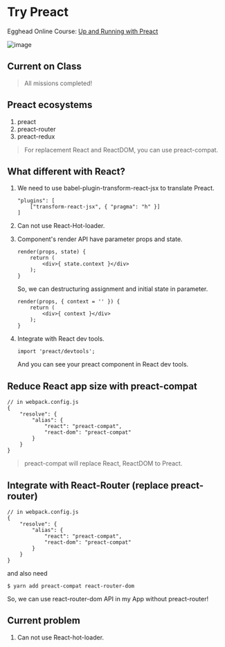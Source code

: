 # Try Preact

Egghead Online Course: [Up and Running with Preact](https://egghead.io/courses/up-and-running-with-preact)

![image](https://rawgit.com/mvpdw06/try-preact/master/img/preact.png)

## Current on Class

> All missions completed!

## Preact ecosystems

1. preact
2. preact-router
3. preact-redux

> For replacement React and ReactDOM, you can use preact-compat.

## What different with React?

1. We need to use babel-plugin-transform-react-jsx to translate Preact.
    ```
    "plugins": [
        ["transform-react-jsx", { "pragma": "h" }]
    ]
    ```
2. Can not use React-Hot-loader.
3. Component's render API have parameter props and state.
    ```
    render(props, state) {
        return (
            <div>{ state.context }</div>
        );
    }
    ```
    So, we can destructuring assignment and initial state in parameter.
    ```
    render(props, { context = '' }) {
        return (
            <div>{ context }</div>
        );
    }
    ```
4. Integrate with React dev tools.
    ```
    import 'preact/devtools';
    ```

    And you can see your preact component in React dev tools.


## Reduce React app size with preact-compat

```
// in webpack.config.js
{
    "resolve": {
        "alias": {
            "react": "preact-compat",
            "react-dom": "preact-compat"
        }
    }
}
```

> preact-compat will replace React, ReactDOM to Preact.

## Integrate with React-Router (replace preact-router)

```
// in webpack.config.js
{
    "resolve": {
        "alias": {
            "react": "preact-compat",
            "react-dom": "preact-compat"
        }
    }
}
```

and also need

```
$ yarn add preact-compat react-router-dom
```

So, we can use react-router-dom API in my App without preact-router!

## Current problem

1. Can not use React-hot-loader.
